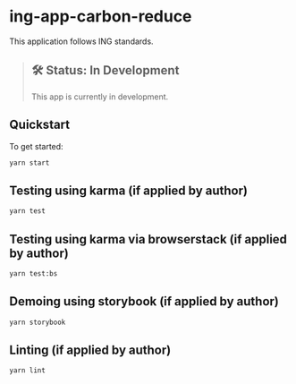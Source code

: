 # ing-app-carbon-reduce

This application follows ING standards.

> ## 🛠 Status: In Development
> This app is currently in development.

## Quickstart

To get started:

```sh
yarn start
```

## Testing using karma (if applied by author)

```bash
yarn test
```

## Testing using karma via browserstack (if applied by author)

```bash
yarn test:bs
```

## Demoing using storybook (if applied by author)

```bash
yarn storybook
```

## Linting (if applied by author)

```bash
yarn lint
```
